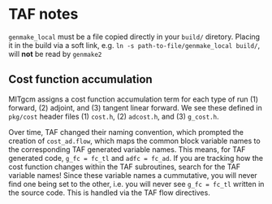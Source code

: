 # TAF notes 

`genmake_local` must be a file copied directly in your `build/` diretory. Placing it in the build via a soft link, e.g. `ln -s path-to-file/genmake_local build/`, will **not** be read by `genmake2`


## Cost function accumulation
MITgcm assigns a cost function accumulation term for each type of run (1) forward, (2) adjoint, and (3) tangent linear forward.
We see these defined in `pkg/cost` header files (1) `cost.h`, (2) `adcost.h`, and (3) `g_cost.h`. 

Over time, TAF changed their naming convention, which prompted the creation of `cost_ad.flow`, which maps the common block variable names to the corresponding TAF generated variable names.
This means, for TAF generated code, `g_fc = fc_tl` and `adfc = fc_ad`. If you are tracking how the cost function changes within the TAF subroutines, search for the TAF variable names! Since these variable names a cummutative, you will never find one being set to the other, i.e. you will never see `g_fc = fc_tl` written in the source code. This is handled via the TAF flow directives.
